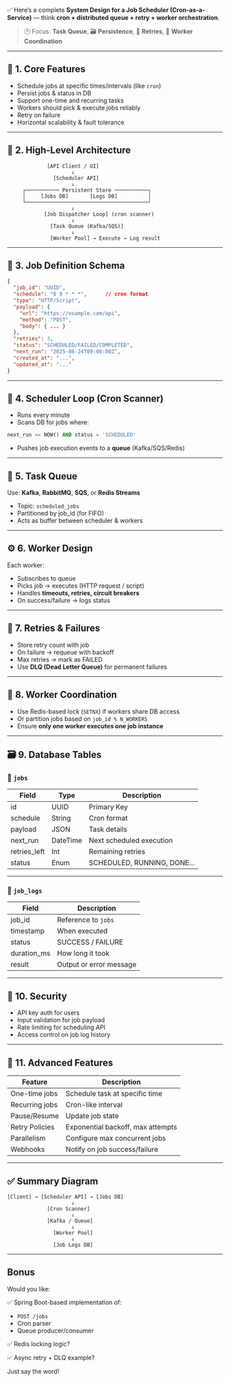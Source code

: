 ✅ Here’s a complete **System Design for a Job Scheduler (Cron-as-a-Service)** — think **cron + distributed queue + retry + worker orchestration**.

> 🕑 Focus: **Task Queue**, 🗃 **Persistence**, 🔁 **Retries**, 🧩 **Worker Coordination**

---

## 🧭 1. **Core Features**

* Schedule jobs at specific times/intervals (like `cron`)
* Persist jobs & status in DB
* Support one-time and recurring tasks
* Workers should pick & execute jobs reliably
* Retry on failure
* Horizontal scalability & fault tolerance

---

## 🧱 2. **High-Level Architecture**

```
             [API Client / UI]
                     ↓
               [Scheduler API]
                     ↓
     ┌─────────── Persistent Store ───────────┐
     │     [Jobs DB]       [Logs DB]          │
     └────────────────────────────────────────┘
                     ↓
            [Job Dispatcher Loop] (cron scanner)
                     ↓
              [Task Queue (Kafka/SQS)]
                     ↓
              [Worker Pool] → Execute → Log result
```

---

## 📅 3. **Job Definition Schema**

```json
{
  "job_id": "UUID",
  "schedule": "0 9 * * *",      // cron format
  "type": "HTTP/Script",
  "payload": {
    "url": "https://example.com/api",
    "method": "POST",
    "body": { ... }
  },
  "retries": 3,
  "status": "SCHEDULED/FAILED/COMPLETED",
  "next_run": "2025-06-24T09:00:00Z",
  "created_at": "...",
  "updated_at": "..."
}
```

---

## 🧠 4. **Scheduler Loop (Cron Scanner)**

* Runs every minute
* Scans DB for jobs where:

```sql
next_run <= NOW() AND status = 'SCHEDULED'
```

* Pushes job execution events to a **queue** (Kafka/SQS/Redis)

---

## 📨 5. **Task Queue**

Use: **Kafka**, **RabbitMQ**, **SQS**, or **Redis Streams**

* Topic: `scheduled_jobs`
* Partitioned by job\_id (for FIFO)
* Acts as buffer between scheduler & workers

---

## ⚙️ 6. **Worker Design**

Each worker:

* Subscribes to queue
* Picks job → executes (HTTP request / script)
* Handles **timeouts, retries, circuit breakers**
* On success/failure → logs status

---

## 🔄 7. **Retries & Failures**

* Store retry count with job
* On failure → requeue with backoff
* Max retries → mark as FAILED
* Use **DLQ (Dead Letter Queue)** for permanent failures

---

## 🧵 8. **Worker Coordination**

* Use Redis-based lock (`SETNX`) if workers share DB access
* Or partition jobs based on `job_id % N_WORKERS`
* Ensure **only one worker executes one job instance**

---

## 🗃️ 9. **Database Tables**

### 🔹 `jobs`

| Field         | Type     | Description                 |
| ------------- | -------- | --------------------------- |
| id            | UUID     | Primary Key                 |
| schedule      | String   | Cron format                 |
| payload       | JSON     | Task details                |
| next\_run     | DateTime | Next scheduled execution    |
| retries\_left | Int      | Remaining retries           |
| status        | Enum     | SCHEDULED, RUNNING, DONE... |

---

### 🔹 `job_logs`

| Field        | Description             |
| ------------ | ----------------------- |
| job\_id      | Reference to `jobs`     |
| timestamp    | When executed           |
| status       | SUCCESS / FAILURE       |
| duration\_ms | How long it took        |
| result       | Output or error message |

---

## 🔐 10. **Security**

* API key auth for users
* Input validation for job payload
* Rate limiting for scheduling API
* Access control on job log history

---

## 🧪 11. **Advanced Features**

| Feature        | Description                       |
| -------------- | --------------------------------- |
| One-time jobs  | Schedule task at specific time    |
| Recurring jobs | Cron-like interval                |
| Pause/Resume   | Update job state                  |
| Retry Policies | Exponential backoff, max attempts |
| Parallelism    | Configure max concurrent jobs     |
| Webhooks       | Notify on job success/failure     |

---

## ✅ Summary Diagram

```
[Client] → [Scheduler API] → [Jobs DB]
                     ↓
             [Cron Scanner]
                     ↓
             [Kafka / Queue]
                     ↓
               [Worker Pool]
                     ↓
               [Job Logs DB]
```

---

## Bonus

Would you like:

✅ Spring Boot-based implementation of:

* `POST /jobs`
* Cron parser
* Queue producer/consumer

✅ Redis locking logic?

✅ Async retry + DLQ example?

Just say the word!

